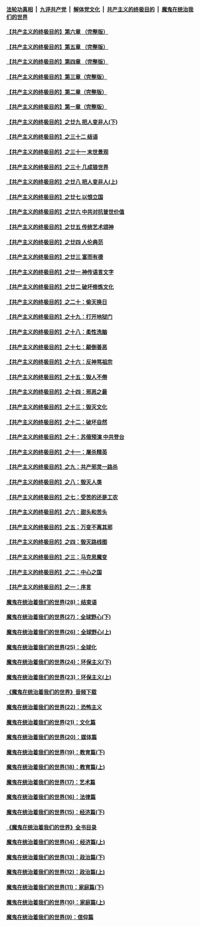 ####  [法轮功真相](../../../../basic/blob/master/README.md?t=08240700) &nbsp;|&nbsp; [九评共产党](../../../../9ping.md/blob/master/README.md?t=08240700) &nbsp;|&nbsp; [解体党文化](../../../../jtdwh.md/blob/master/README.md?t=08240700)  &nbsp;|&nbsp; [共产主义的终极目的](../../../../gczydzjmd.md/blob/master/README.md?t=08240700) &nbsp;|&nbsp; [魔鬼在统治我们的世界](../../../../mgztzwmdsj.md/blob/master/README.md?t=08240700) 

#### [【共产主义的终极目的】第六章 （完整版）](../pages/nsc422/n11428913.md?t=08240700) 

#### [【共产主义的终极目的】第五章 （完整版）](../pages/nsc422/n11428912.md?t=08240700) 

#### [【共产主义的终极目的】第四章 （完整版）](../pages/nsc422/n11428907.md?t=08240700) 

#### [【共产主义的终极目的】第三章（完整版）](../pages/nsc422/n11428848.md?t=08240700) 

#### [【共产主义的终极目的】第二章（完整版）](../pages/nsc422/n11428831.md?t=08240700) 

#### [【共产主义的终极目的】第一章（完整版）](../pages/nsc422/n11417651.md?t=08240700) 

#### [【共产主义的终极目的】之廿九 把人变非人(下)](../pages/nsc422/n11344140.md?t=08240700) 

#### [【共产主义的终极目的】之三十二 结语](../pages/nsc422/n11360535.md?t=08240700) 

#### [【共产主义的终极目的】之三十一 末世景观](../pages/nsc422/n11351129.md?t=08240700) 

#### [【共产主义的终极目的】之三十 几成狼世界](../pages/nsc422/n11348280.md?t=08240700) 

#### [【共产主义的终极目的】之廿八 把人变非人(上)](../pages/nsc422/n11340492.md?t=08240700) 

#### [【共产主义的终极目的】之廿七 以恨立国](../pages/nsc422/n11336944.md?t=08240700) 

#### [【共产主义的终极目的】之廿六 中共对抗普世价值](../pages/nsc422/n11324785.md?t=08240700) 

#### [【共产主义的终极目的】之廿五 传统艺术颂神](../pages/nsc422/n11296396.md?t=08240700) 

#### [【共产主义的终极目的】之廿四 人伦典范](../pages/nsc422/n11296397.md?t=08240700) 

#### [【共产主义的终极目的】之廿三 富而有德](../pages/nsc422/n11283598.md?t=08240700) 

#### [【共产主义的终极目的】之廿一 神传语言文字](../pages/nsc422/n11263265.md?t=08240700) 

#### [【共产主义的终极目的】之廿二 破坏修炼文化](../pages/nsc422/n11245728.md?t=08240700) 

#### [【共产主义的终极目的】之二十：偷天换日](../pages/nsc422/n11238846.md?t=08240700) 

#### [【共产主义的终极目的】之十九：打开地狱门](../pages/nsc422/n11206376.md?t=08240700) 

#### [【共产主义的终极目的】之十八：柔性洗脑](../pages/nsc422/n11199994.md?t=08240700) 

#### [【共产主义的终极目的】之十七：颠倒善恶](../pages/nsc422/n11179782.md?t=08240700) 

#### [【共产主义的终极目的】之十六：反神骂祖宗](../pages/nsc422/n11166798.md?t=08240700) 

#### [【共产主义的终极目的】之十五：毁人不倦](../pages/nsc422/n11166792.md?t=08240700) 

#### [【共产主义的终极目的】之十四：邪恶之最](../pages/nsc422/n11150249.md?t=08240700) 

#### [【共产主义的终极目的】之十三：毁灭文化](../pages/nsc422/n11135227.md?t=08240700) 

#### [【共产主义的终极目的】之十二：破坏自然](../pages/nsc422/n11135214.md?t=08240700) 

#### [【共产主义的终极目的】之十：苏俄预演 中共登台](../pages/nsc422/n11118424.md?t=08240700) 

#### [【共产主义的终极目的】之十一：屠杀精英](../pages/nsc422/n11118442.md?t=08240700) 

#### [【共产主义的终极目的】之九：共产邪灵一路杀](../pages/nsc422/n11114139.md?t=08240700) 

#### [【共产主义的终极目的】之八：毁灭人类](../pages/nsc422/n11108503.md?t=08240700) 

#### [【共产主义的终极目的】之七：受苦的还是工农](../pages/nsc422/n11101809.md?t=08240700) 

#### [【共产主义的终极目的】之六：甜头和苦头](../pages/nsc422/n11096971.md?t=08240700) 

#### [【共产主义的终极目的】之五：万变不离其邪](../pages/nsc422/n11091285.md?t=08240700) 

#### [【共产主义的终极目的】之四：毁灭路线图](../pages/nsc422/n11086284.md?t=08240700) 

#### [【共产主义的终极目的】之三：马克思魔变](../pages/nsc422/n11061941.md?t=08240700) 

#### [【共产主义的终极目的】之二：中心之国](../pages/nsc422/n11047728.md?t=08240700) 

#### [【共产主义的终极目的】之一：序言](../pages/nsc422/n11086077.md?t=08240700) 

#### [魔鬼在统治着我们的世界(28)：结束语](../pages/nsc422/n10936246.md?t=08240700) 

#### [魔鬼在统治着我们的世界(27)：全球野心(下)](../pages/nsc422/n10928319.md?t=08240700) 

#### [魔鬼在统治着我们的世界(26)：全球野心(上)](../pages/nsc422/n10900318.md?t=08240700) 

#### [魔鬼在统治着我们的世界(25)：全球化](../pages/nsc422/n10788205.md?t=08240700) 

#### [魔鬼在统治着我们的世界(24)：环保主义(下)](../pages/nsc422/n10695307.md?t=08240700) 

#### [魔鬼在统治着我们的世界(23)：环保主义(上)](../pages/nsc422/n10688613.md?t=08240700) 

#### [《魔鬼在统治着我们的世界》音频下载](../pages/nsc422/n10635553.md?t=08240700) 

#### [魔鬼在统治着我们的世界(22)：恐怖主义](../pages/nsc422/n10614727.md?t=08240700) 

#### [魔鬼在统治着我们的世界(21)：文化篇](../pages/nsc422/n10597706.md?t=08240700) 

#### [魔鬼在统治着我们的世界(20)：媒体篇](../pages/nsc422/n10586579.md?t=08240700) 

#### [魔鬼在统治着我们的世界(19)：教育篇(下)](../pages/nsc422/n10564808.md?t=08240700) 

#### [魔鬼在统治着我们的世界(18)：教育篇(上)](../pages/nsc422/n10526970.md?t=08240700) 

#### [魔鬼在统治着我们的世界(17)：艺术篇](../pages/nsc422/n10499093.md?t=08240700) 

#### [魔鬼在统治着我们的世界(16)：法律篇](../pages/nsc422/n10485969.md?t=08240700) 

#### [魔鬼在统治着我们的世界(15)：经济篇(下)](../pages/nsc422/n10469975.md?t=08240700) 

#### [《魔鬼在统治着我们的世界》全书目录](../pages/nsc422/n10464261.md?t=08240700) 

#### [魔鬼在统治着我们的世界(14)：经济篇(上)](../pages/nsc422/n10457370.md?t=08240700) 

#### [魔鬼在统治着我们的世界(13)：政治篇(下)](../pages/nsc422/n10448270.md?t=08240700) 

#### [魔鬼在统治着我们的世界(12)：政治篇(上)](../pages/nsc422/n10444576.md?t=08240700) 

#### [魔鬼在统治着我们的世界(11)：家庭篇(下)](../pages/nsc422/n10440961.md?t=08240700) 

#### [魔鬼在统治着我们的世界(10)：家庭篇(上)](../pages/nsc422/n10435448.md?t=08240700) 

#### [魔鬼在统治着我们的世界(9)：信仰篇](../pages/nsc422/n10432159.md?t=08240700) 

